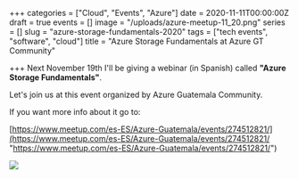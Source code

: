 +++
categories = ["Cloud", "Events", "Azure"]
date = 2020-11-11T00:00:00Z
draft = true
events = []
image = "/uploads/azure-meetup-11_20.png"
series = []
slug = "azure-storage-fundamentals-2020"
tags = ["tech events", "software", "cloud"]
title = "Azure Storage Fundamentals at Azure GT Community"

+++
Next November 19th I'll be giving a webinar (in Spanish) called **"Azure Storage Fundamentals"**.

Let's join us at this event organized by Azure Guatemala Community.

If you want more info about it go to:

[https://www.meetup.com/es-ES/Azure-Guatemala/events/274512821/](https://www.meetup.com/es-ES/Azure-Guatemala/events/274512821/ "https://www.meetup.com/es-ES/Azure-Guatemala/events/274512821/")

![](/uploads/azure-meetup-11_20.png)